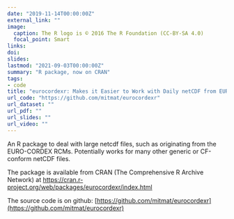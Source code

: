 ```yaml
---
date: "2019-11-14T00:00:00Z"
external_link: ""
image:
  caption: The R logo is © 2016 The R Foundation (CC-BY-SA 4.0)
  focal_point: Smart
links:
doi:
slides:
lastmod: "2021-09-03T00:00:00Z"
summary: "R package, now on CRAN"
tags:
- code
title: "eurocordexr: Makes it Easier to Work with Daily netCDF from EURO-CORDEX RCMs"
url_code: "https://github.com/mitmat/eurocordexr"
url_dataset: ""
url_pdf: ""
url_slides: ""
url_video: ""
---
```


An R package to deal with large netcdf files, such as originating from the EURO-CORDEX RCMs. Potentially works for many other generic or CF-conform netCDF files.

The package is available from CRAN (The Comprehensive R Archive Network) at https://cran.r-project.org/web/packages/eurocordexr/index.html

The source code is on github: 
[https://github.com/mitmat/eurocordexr](https://github.com/mitmat/eurocordexr)


